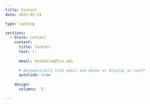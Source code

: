 ```yaml
---
title: Contact
date: 2025-05-14

type: landing

sections:
  - block: contact
    content:
      title: Contact
      text: |-
        
      email: heidiklem@lsu.edu
      
      # Automatically link email and phone or display as text?
      autolink: true
    
    design:
      columns: '1'

---
```

